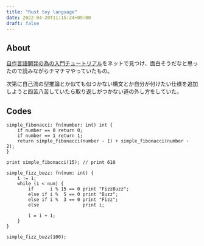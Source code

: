 ```yaml
---
title: "Rust toy language"
date: 2022-04-20T11:15:24+09:00
draft: false
---
```


## About
[自作言語開発の為の入門チュートリアル](http://craftinginterpreters.com/)をネットで見つけ、面白そうだなと思ったので読みながらチマチマやっていたもの。

次第に自己流の型推論とか似ても似つかない構文とか自分が付けたい仕様を追加しようと四苦八苦していたら取り返しがつかない道の外し方をしていた。


## Codes

~~~
simple_fibonacci: fn(number: int) int {
    if number == 0 return 0;
    if number == 1 return 1;
    return simple_fibonacci(number - 1) + simple_fibonacci(number - 2);
}

print simple_fibonacci(15); // print 610
~~~

~~~
simple_fizz_buzz: fn(num: int) {
    i := 1;
    while (i < num) {
        if      i % 15 == 0 print "FizzBuzz";
        else if i %  5 == 0 print "Buzz";
        else if i %  3 == 0 print "Fizz";
        else                print i;

        i = i + 1;
    }
}

simple_fizz_buzz(100);
~~~
